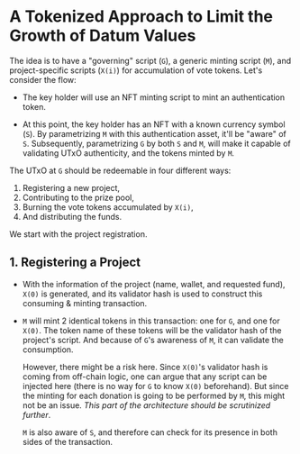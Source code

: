 # A Tokenized Approach to Limit the Growth of Datum Values

The idea is to have a "governing" script (`G`), a generic minting script (`M`),
and project-specific scripts (`X(i)`) for accumulation of vote tokens. Let's
consider the flow:

- The key holder will use an NFT minting script to mint an authentication
  token.

- At this point, the key holder has an NFT with a known currency symbol (`S`). 
  By parametrizing `M` with this authentication asset, it'll be "aware" of `S`.
  Subsequently, parametrizing `G` by both `S` and `M`, will make it capable of
  validating UTxO authenticity, and the tokens minted by `M`.

The UTxO at `G` should be redeemable in four different ways:
  1. Registering a new project,
  2. Contributing to the prize pool,
  3. Burning the vote tokens accumulated by `X(i)`,
  4. And distributing the funds.

We start with the project registration.

## 1. Registering a Project

- With the information of the project (name, wallet, and requested fund), 
  `X(0)` is generated, and its validator hash is used to construct this 
  consuming & minting transaction.

- `M` will mint 2 identical tokens in this transaction: one for `G`, and one
  for `X(0)`. The token name of these tokens will be the validator hash of the
  project's script. And because of `G`'s awareness of `M`, it can validate the
  consumption.
  
  However, there might be a risk here. Since `X(0)`'s validator hash is coming
  from off-chain logic, one can argue that any script can be injected here
  (there is no way for `G` to know `X(0)` beforehand). But since the minting
  for each donation is going to be performed by `M`, this might not be an
  issue. _This part of the architecture should be scrutinized further_.

  `M` is also aware of `S`, and therefore can check for its presence in both
  sides of the transaction.
